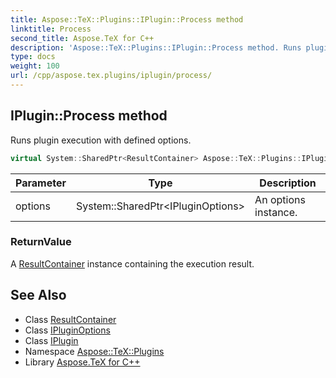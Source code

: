 ```yaml
---
title: Aspose::TeX::Plugins::IPlugin::Process method
linktitle: Process
second_title: Aspose.TeX for C++
description: 'Aspose::TeX::Plugins::IPlugin::Process method. Runs plugin execution with defined options in C++.'
type: docs
weight: 100
url: /cpp/aspose.tex.plugins/iplugin/process/
---
```

## IPlugin::Process method


Runs plugin execution with defined options.

```cpp
virtual System::SharedPtr<ResultContainer> Aspose::TeX::Plugins::IPlugin::Process(System::SharedPtr<IPluginOptions> options)=0
```


| Parameter | Type | Description |
| --- | --- | --- |
| options | System::SharedPtr\<IPluginOptions\> | An options instance. |

### ReturnValue

A [ResultContainer](../../resultcontainer/) instance containing the execution result.

## See Also

* Class [ResultContainer](../../resultcontainer/)
* Class [IPluginOptions](../../ipluginoptions/)
* Class [IPlugin](../)
* Namespace [Aspose::TeX::Plugins](../../)
* Library [Aspose.TeX for C++](../../../)
